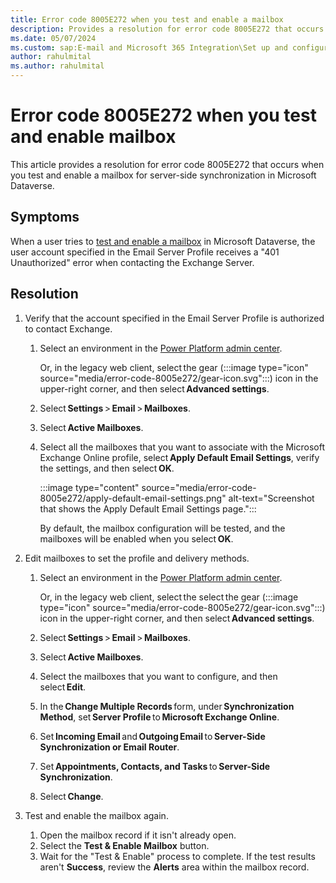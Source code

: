 ```yaml
---
title: Error code 8005E272 when you test and enable a mailbox
description: Provides a resolution for error code 8005E272 that occurs when you test and enable a mailbox for server-side synchronization.
ms.date: 05/07/2024
ms.custom: sap:E-mail and Microsoft 365 Integration\Set up and configuration of server-side synchronization
author: rahulmital
ms.author: rahulmital
---
```

# Error code 8005E272 when you test and enable mailbox

This article provides a resolution for error code 8005E272 that occurs when you test and enable a mailbox for server-side synchronization in Microsoft Dataverse.

## Symptoms

When a user tries to [test and enable a mailbox](/power-platform/admin/connect-exchange-online#test-the-configuration-of-mailboxes) in Microsoft Dataverse, the user account specified in the Email Server Profile receives a "401 Unauthorized" error when contacting the Exchange Server.

## Resolution

1. Verify that the account specified in the Email Server Profile is authorized to contact Exchange.

   1. Select an environment in the [Power Platform admin center](https://admin.powerplatform.microsoft.com/).

       Or, in the legacy web client, select the gear (:::image type="icon" source="media/error-code-8005e272/gear-icon.svg":::) icon in the upper-right corner, and then select **Advanced settings**.

   2. Select **Settings** > **Email** > **Mailboxes**.
   3. Select **Active Mailboxes**.
   4. Select all the mailboxes that you want to associate with the Microsoft Exchange Online profile, select **Apply Default Email Settings**, verify the settings, and then select **OK**.

        :::image type="content" source="media/error-code-8005e272/apply-default-email-settings.png" alt-text="Screenshot that shows the Apply Default Email Settings page.":::

        By default, the mailbox configuration will be tested, and the mailboxes will be enabled when you select **OK**.

2. Edit mailboxes to set the profile and delivery methods.

   1. Select an environment in the [Power Platform admin center](https://admin.powerplatform.microsoft.com/).

        Or, in the legacy web client, select the select the gear (:::image type="icon" source="media/error-code-8005e272/gear-icon.svg":::) icon in the upper-right corner, and then select **Advanced settings**.

   2. Select **Settings** > **Email** > **Mailboxes**.
   3. Select **Active Mailboxes**.
   4. Select the mailboxes that you want to configure, and then select **Edit**.
   5. In the **Change Multiple Records** form, under **Synchronization Method**, set **Server Profile** to **Microsoft Exchange Online**.
   6. Set **Incoming Email** and **Outgoing Email** to **Server-Side Synchronization or Email Router**.
   7. Set **Appointments, Contacts, and Tasks** to **Server-Side Synchronization**.
   8. Select **Change**.

3. Test and enable the mailbox again.

    1. Open the mailbox record if it isn't already open.
    2. Select the **Test & Enable Mailbox** button.
    3. Wait for the "Test & Enable" process to complete. If the test results aren't **Success**, review the **Alerts** area within the mailbox record.
